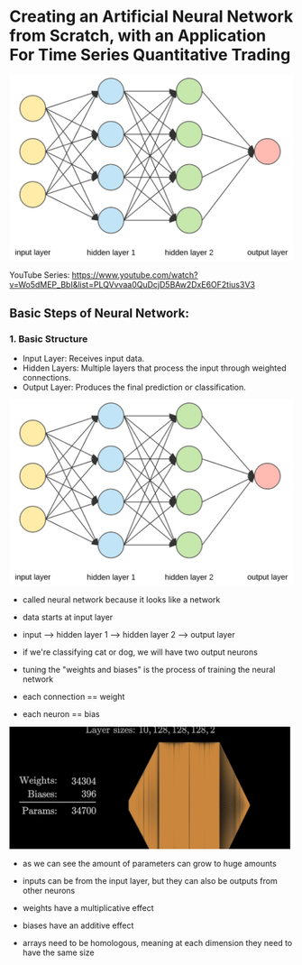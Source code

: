 # Creating an Artificial Neural Network from Scratch, with an Application For Time Series Quantitative Trading

![alt text](images/image-1.png)  

YouTube Series: https://www.youtube.com/watch?v=Wo5dMEP_BbI&list=PLQVvvaa0QuDcjD5BAw2DxE6OF2tius3V3

## Basic Steps of Neural Network:
### 1. Basic Structure
- Input Layer: Receives input data.
- Hidden Layers: Multiple layers that process the input through weighted connections.
- Output Layer: Produces the final prediction or classification.

![alt text](images/image-1.png)  

- called neural network because it looks like a network 
- data starts at input layer
- input --> hidden layer 1 --> hidden layer 2 --> output layer

- if we're classifying cat or dog, we will have two output neurons
- tuning the "weights and biases" is the process of training the neural network

- each connection == weight
- each neuron == bias

![alt text](images/image.png)

- as we can see the amount of parameters can grow to huge amounts

- inputs can be from the input layer, but they can also be outputs from other neurons

- weights have a multiplicative effect
- biases have an additive effect

- arrays need to be homologous, meaning at each dimension they need to have the same size